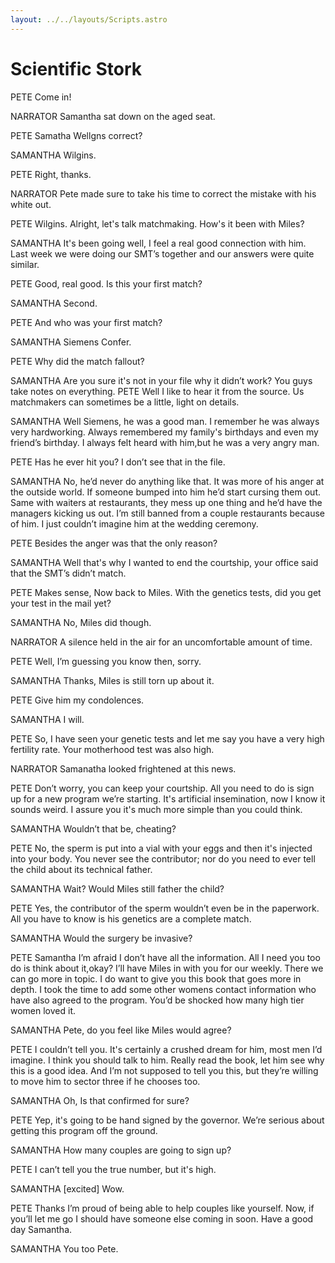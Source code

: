 ```yaml
---
layout: ../../layouts/Scripts.astro
---
```


# Scientific Stork

PETE
Come in!

NARRATOR
Samantha sat down on the aged seat. 

PETE
Samatha Wellgns correct?

SAMANTHA
Wilgins.

PETE
Right, thanks.

NARRATOR
Pete made sure to take his time to correct the mistake with his white out. 

PETE
Wilgins. Alright, let's talk matchmaking. How's it been with Miles?

SAMANTHA
It's been going well, I feel a real good connection with him. Last week we were doing our SMT’s together and our answers were quite similar.

PETE
Good, real good. Is this your first match?

SAMANTHA
Second.

PETE
And who was your first match?

SAMANTHA
Siemens Confer.

PETE
Why did the match fallout?

SAMANTHA
Are you sure it's not in your file why it didn’t work? You guys take notes on everything.
PETE
Well I like to hear it from the source. Us matchmakers can sometimes be a little, light on details.

SAMANTHA
Well Siemens, he was a good man. I remember he was always very hardworking. Always remembered my family's birthdays and even my friend’s birthday. I always felt heard with him,but he was a very angry man.

PETE
Has he ever hit you? I don’t see that in the file. 

SAMANTHA
No, he’d never do anything like that. It was more of his anger at the outside world. If someone bumped into him he’d start cursing them out. Same with waiters at restaurants, they mess up one thing and he’d have the managers kicking us out. I’m still banned from a couple restaurants because of him. I just couldn’t imagine him at the wedding ceremony.

PETE
Besides the anger was that the only reason?

SAMANTHA
Well that's why I wanted to end the courtship, your office said that the SMT’s didn’t match.

PETE
Makes sense, Now back to Miles. With the genetics tests, did you get your test in the mail yet?

SAMANTHA
No, Miles did though.

NARRATOR
A silence held in the air for an uncomfortable amount of time. 

PETE
Well, I’m guessing you know then, sorry.


SAMANTHA
Thanks, Miles is still torn up about it.


PETE
Give him my condolences.

SAMANTHA
I will.

PETE
So, I have seen your genetic tests and let me say you have a very high fertility rate. Your motherhood test was also high. 

NARRATOR
Samanatha looked frightened at this news. 

PETE
Don’t worry, you can keep your courtship. All you need to do is sign up for a new program we’re starting. It's artificial insemination, now I know it sounds weird. I assure you it's much more simple than you could think. 

SAMANTHA
Wouldn’t that be, cheating?

PETE
No, the sperm is put into a vial with your eggs and then it's injected into your body. You never see the contributor; nor do you need to ever tell the child about its technical father.

SAMANTHA
Wait? Would Miles still father the child?

PETE
Yes, the contributor of the sperm wouldn’t even be in the paperwork. All you have to know is his genetics are a complete match.

SAMANTHA
Would the surgery be invasive?

PETE
Samantha I’m afraid I don’t have all the information. All I need you too do is think about it,okay? I’ll have Miles in with you for our weekly. There we can go more in topic. I do want to give you this book that goes more in depth. I took the time to add some other womens contact information who have also agreed to the program. You’d be shocked how many high tier women loved it.

SAMANTHA
Pete, do you feel like Miles would agree?

PETE
I couldn’t tell you. It's certainly a crushed dream for him, most men I’d imagine. I think you should talk to him. Really read the book, let him see why this is a good idea. And I’m not supposed to tell you this, but they’re willing to move him to sector three if he chooses too.

SAMANTHA
Oh, Is that confirmed for sure?

PETE
Yep, it's going to be hand signed by the governor. We’re serious about getting this program off the ground. 

SAMANTHA
How many couples are going to sign up? 

PETE
I can’t tell you the true number, but it's high.

SAMANTHA
[excited]
Wow. 

PETE
Thanks I’m proud of being able to help couples like yourself. Now, if you’ll let me go I should have someone else coming in soon. Have a good day Samantha.

SAMANTHA
You too Pete.

